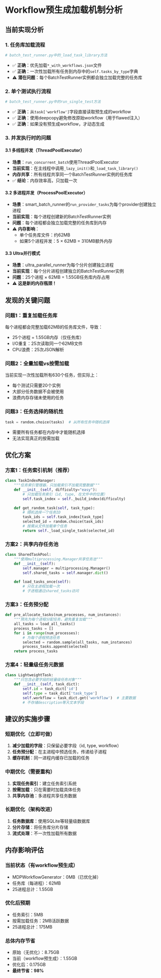 # Workflow预生成加载机制分析

## 当前实现分析

### 1. 任务库加载流程
```python
# batch_test_runner.py中的_load_task_library方法
```
- ✅ **正确**：优先加载`*_with_workflows.json`文件
- ✅ **正确**：一次性加载所有任务到内存中的`self.tasks_by_type`字典
- ⚠️ **潜在问题**：每个BatchTestRunner实例都会独立加载完整的任务库

### 2. 单个测试执行流程
```python
# batch_test_runner.py中的run_single_test方法
```
- ✅ **正确**：从`task['workflow']`字段直接读取预生成的workflow
- ✅ **正确**：使用deepcopy避免修改原始workflow（用于flawed注入）
- ✅ **正确**：如果没有预生成workflow，才动态生成

### 3. 并发执行时的问题

#### 3.1 多线程并发（ThreadPoolExecutor）
- **场景**：`run_concurrent_batch`使用ThreadPoolExecutor
- **当前实现**：在主线程中调用`_lazy_init()`和`_load_task_library()`
- **内存共享**：所有线程共享同一个BatchTestRunner实例的任务库
- ✅ **结论**：内存效率高，只加载一次

#### 3.2 多进程并发（ProcessPoolExecutor）
- **场景**：smart_batch_runner的`run_provider_tasks`为每个provider创建独立进程
- **当前实现**：每个进程创建新的BatchTestRunner实例
- **问题**：每个进程都会独立加载完整的任务库到内存
- ⚠️ **内存影响**：
  - 单个任务库文件：约62MB
  - 如果5个进程并发：5 × 62MB = 310MB额外内存

#### 3.3 Ultra并行模式
- **场景**：ultra_parallel_runner为每个分片创建独立进程
- **当前实现**：每个分片进程创建独立的BatchTestRunner实例
- **问题**：25个进程 × 62MB = 1.55GB任务库内存占用
- ⚠️ **这是新的内存瓶颈！**

## 发现的关键问题

### 问题1：重复加载任务库
每个进程都会完整加载62MB的任务库文件，导致：
- 25个进程 = 1.55GB内存（仅任务库）
- I/O重复：25次读取同一个62MB文件
- CPU浪费：25次JSON解析

### 问题2：全量加载vs按需加载
当前实现一次性加载所有630个任务，但实际上：
- 每个测试只需要20个实例
- 大部分任务数据不会被使用
- 浪费内存存储未使用的任务

### 问题3：任务选择的随机性
```python
task = random.choice(tasks)  # 从所有任务中随机选择
```
- 需要所有任务都在内存中才能随机选择
- 无法实现真正的按需加载

## 优化方案

### 方案1：任务索引机制（推荐）
```python
class TaskIndexManager:
    """任务索引管理器，只加载索引不加载完整数据"""
    def __init__(self, difficulty="easy"):
        # 只加载任务索引（id, type, 在文件中的位置）
        self.task_index = self._build_index(difficulty)
        
    def get_random_task(self, task_type):
        # 随机选择一个任务ID
        task_ids = self.task_index[task_type]
        selected_id = random.choice(task_ids)
        # 按需从文件加载单个任务
        return self._load_single_task(selected_id)
```

### 方案2：共享内存任务池
```python
class SharedTaskPool:
    """使用multiprocessing.Manager共享任务池"""
    def __init__(self):
        self.manager = multiprocessing.Manager()
        self.shared_tasks = self.manager.dict()
        
    def load_tasks_once(self):
        # 只在主进程加载一次
        # 子进程通过shared_tasks访问
```

### 方案3：任务预分配
```python
def pre_allocate_tasks(num_processes, num_instances):
    """预先为每个进程分配任务，避免重复加载"""
    all_tasks = load_all_tasks()
    process_tasks = []
    for i in range(num_processes):
        # 为每个进程预选任务
        selected = random.sample(all_tasks, num_instances)
        process_tasks.append(selected)
    return process_tasks
```

### 方案4：轻量级任务元数据
```python
class LightweightTask:
    """只包含必要字段的轻量级任务对象"""
    def __init__(self, task_dict):
        self.id = task_dict['id']
        self.type = task_dict['task_type']
        self.workflow = task_dict.get('workflow')  # 主要数据
        # 不存储description等大文本字段
```

## 建议的实施步骤

### 短期优化（立即可做）
1. **减少加载的字段**：只保留必要字段（id, type, workflow）
2. **任务预分配**：在主进程中预选任务，传递给子进程
3. **缓存机制**：同一进程内缓存已加载的任务

### 中期优化（需要重构）
1. **实现任务索引**：建立任务索引系统
2. **按需加载**：只在需要时加载具体任务
3. **共享内存池**：多进程共享任务数据

### 长期优化（架构改进）
1. **任务数据库**：使用SQLite等轻量级数据库
2. **分片存储**：将任务库分片存储
3. **流式处理**：不一次性加载所有数据

## 内存影响评估

### 当前状态（有workflow预生成）
- MDPWorkflowGenerator：0MB（已优化掉）
- 任务库（每进程）：62MB
- 25进程总计：1.55GB

### 优化后预期
- 任务索引：5MB
- 按需加载任务：2MB活跃数据
- 25进程总计：175MB

### 总体内存节省
- 原始（无优化）：8.75GB
- 当前（workflow预生成）：1.55GB
- 优化后：0.175GB
- **最终节省：98%**